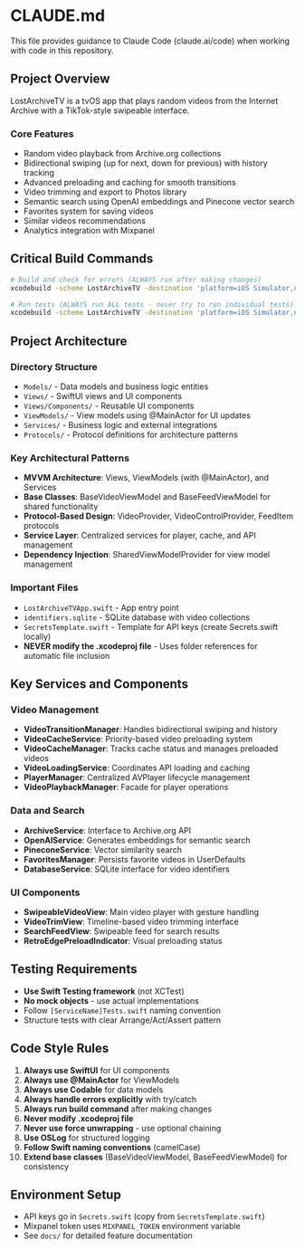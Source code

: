 # CLAUDE.md

This file provides guidance to Claude Code (claude.ai/code) when working with code in this repository.

## Project Overview
LostArchiveTV is a tvOS app that plays random videos from the Internet Archive with a TikTok-style swipeable interface.

### Core Features
- Random video playback from Archive.org collections
- Bidirectional swiping (up for next, down for previous) with history tracking
- Advanced preloading and caching for smooth transitions
- Video trimming and export to Photos library
- Semantic search using OpenAI embeddings and Pinecone vector search
- Favorites system for saving videos
- Similar videos recommendations
- Analytics integration with Mixpanel

## Critical Build Commands
```bash
# Build and check for errors (ALWAYS run after making changes)
xcodebuild -scheme LostArchiveTV -destination 'platform=iOS Simulator,name=iPhone 16,arch=arm64' build | xcbeautify

# Run tests (ALWAYS run ALL tests - never try to run individual tests)
xcodebuild -scheme LostArchiveTV -destination 'platform=iOS Simulator,name=iPhone 16,arch=arm64' test | xcbeautify
```

## Project Architecture

### Directory Structure
- `Models/` - Data models and business logic entities
- `Views/` - SwiftUI views and UI components
- `Views/Components/` - Reusable UI components
- `ViewModels/` - View models using @MainActor for UI updates
- `Services/` - Business logic and external integrations
- `Protocols/` - Protocol definitions for architecture patterns

### Key Architectural Patterns
- **MVVM Architecture**: Views, ViewModels (with @MainActor), and Services
- **Base Classes**: BaseVideoViewModel and BaseFeedViewModel for shared functionality
- **Protocol-Based Design**: VideoProvider, VideoControlProvider, FeedItem protocols
- **Service Layer**: Centralized services for player, cache, and API management
- **Dependency Injection**: SharedViewModelProvider for view model management

### Important Files
- `LostArchiveTVApp.swift` - App entry point
- `identifiers.sqlite` - SQLite database with video collections
- `SecretsTemplate.swift` - Template for API keys (create Secrets.swift locally)
- **NEVER modify the .xcodeproj file** - Uses folder references for automatic file inclusion

## Key Services and Components

### Video Management
- **VideoTransitionManager**: Handles bidirectional swiping and history
- **VideoCacheService**: Priority-based video preloading system
- **VideoCacheManager**: Tracks cache status and manages preloaded videos
- **VideoLoadingService**: Coordinates API loading and caching
- **PlayerManager**: Centralized AVPlayer lifecycle management
- **VideoPlaybackManager**: Facade for player operations

### Data and Search
- **ArchiveService**: Interface to Archive.org API
- **OpenAIService**: Generates embeddings for semantic search
- **PineconeService**: Vector similarity search
- **FavoritesManager**: Persists favorite videos in UserDefaults
- **DatabaseService**: SQLite interface for video identifiers

### UI Components
- **SwipeableVideoView**: Main video player with gesture handling
- **VideoTrimView**: Timeline-based video trimming interface
- **SearchFeedView**: Swipeable feed for search results
- **RetroEdgePreloadIndicator**: Visual preloading status

## Testing Requirements
- **Use Swift Testing framework** (not XCTest)
- **No mock objects** - use actual implementations
- Follow `[ServiceName]Tests.swift` naming convention
- Structure tests with clear Arrange/Act/Assert pattern

## Code Style Rules
1. **Always use SwiftUI** for UI components
2. **Always use @MainActor** for ViewModels
3. **Always use Codable** for data models
4. **Always handle errors explicitly** with try/catch
5. **Always run build command** after making changes
6. **Never modify .xcodeproj file**
7. **Never use force unwrapping** - use optional chaining
8. **Use OSLog** for structured logging
9. **Follow Swift naming conventions** (camelCase)
10. **Extend base classes** (BaseVideoViewModel, BaseFeedViewModel) for consistency

## Environment Setup
- API keys go in `Secrets.swift` (copy from `SecretsTemplate.swift`)
- Mixpanel token uses `MIXPANEL_TOKEN` environment variable
- See `docs/` for detailed feature documentation